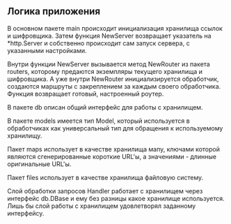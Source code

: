 ## Логика приложения 

В основном пакете main происходит инициализация хранилища ссылок и шифровщика. Затем функция NewServer  возвращает указатель на \*http.Server  и собственно происходит сам запуск сервера, с указанными настройками.

Внутри функции NewServer вызывается метод NewRouter из пакета routers, которому предаются экземпляры текущего хранилища и шифровщика. А уже внутри NewRouter инициализируется обработчик, создаются маршруты с закреплением за каждым своего обработчика. Функция возвращает готовый, настроенный роутер.

В пакете db описан общий интерфейс для работы с хранилищем. 

В пакете models имеется тип Model, который используется в обработчиках как универсальный тип для обращения к используемому хранилищу.

Пакет maps использует в качестве хранилища мапу, ключами которой являются сгенерированные короткие URL'ы, а значениями -  длинные оригинальные URL'ы.

Пакет files использует в качестве хранилища файловую систему.

Слой обработки запросов Handler работает с хранилищем через интерфейс db.DBase и ему без разницы какое хранилище используется. Лишь бы слой работы с хранилищем удовлетворял заданному интерфейсу.
